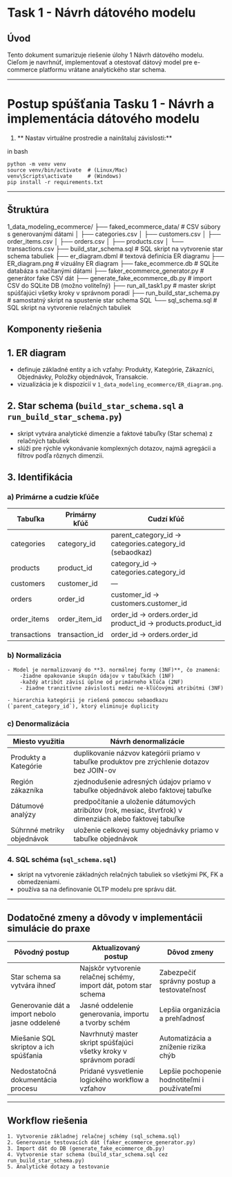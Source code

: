 # Task 1 - Návrh dátového modelu

## Úvod

Tento dokument sumarizuje riešenie úlohy 1 Návrh dátového modelu. Cieľom je navrhnúť, implementovať
 a otestovať dátový model pre e-commerce platformu vrátane analytického star schema.
 
---

# Postup spúšťania Tasku 1 - Návrh a implementácia dátového modelu

1. ** Nastav virtuálne prostredie a nainštaluj závislosti:**

in bash
```
python -m venv venv
source venv/bin/activate  # (Linux/Mac)
venv\Scripts\activate     # (Windows)
pip install -r requirements.txt
```

---

## Štruktúra

1_data_modeling_ecommerce/
├── faked_ecommerce_data/          # CSV súbory s generovanými dátami
│   ├── categories.csv
│   ├── customers.csv
│   ├── order_items.csv
│   ├── orders.csv
│   ├── products.csv
│   └── transactions.csv
├── build_star_schema.sql          # SQL skript na vytvorenie star schema tabuliek
├── er_diagram.dbml                # textová definícia ER diagramu
├── ER_diagram.png                 # vizuálny ER diagram
├── fake_ecommerce.db              # SQLite databáza s načítanými dátami
├── faker_ecommerce_generator.py   # generátor fake CSV dát
├── generate_fake_ecommerce_db.py  # import CSV do SQLite DB (možno voliteľný)
├── run_all_task1.py               # master skript spúšťajúci všetky kroky v správnom poradí
├── run_build_star_schema.py       # samostatný skript na spustenie star schema SQL
└── sql_schema.sql                 # SQL skript na vytvorenie relačných tabuliek

## Komponenty riešenia

## 1. ER diagram

- definuje základné entity a ich vzťahy: Produkty, Kategórie, Zákazníci, Objednávky, Položky objednávok, Transakcie.
- vizualizácia je k dispozícií v `1_data_modeling_ecommerce/ER_diagram.png`.

## 2. Star schema (`build_star_schema.sql` a `run_build_star_schema.py`)

- skript vytvára analytické dimenzie a faktové tabuľky (Star schema) z relačných tabuliek
- slúži pre rýchle vykonávanie komplexných dotazov, najmä agregácii a filtrov podľa rôznych dimenzii.

## 3. Identifikácia

### a) Primárne a cudzie kľúče

| Tabuľka        | Primárny kľúč   | Cudzí kľúč	                                    				|
|----------------|-----------------|----------------------------------------------------------------|
| categories     | category_id     | parent_category_id → categories.category_id (sebaodkaz)		|
| products       | product_id      | category_id → categories.category_id							|
| customers      | customer_id     | — 																|
| orders         | order_id        | customer_id → customers.customer_id							|
| order_items    | order_item_id   | order_id → orders.order_id<br>product_id → products.product_id |
| transactions   | transaction_id  | order_id → orders.order_id										|

### b) Normalizácia

	- Model je normalizovaný do **3. normálnej formy (3NF)**, čo znamená:
		-žiadne opakovanie skupín údajov v tabuľkách (1NF)
		-každý atribút závisí úplne od primárneho kľúča (2NF)
		- žiadne tranzitívne závislosti medzi ne-kľúčovými atribútmi (3NF)
		
	- hierarchia kategórii je riešená pomocou sebaodkazu (`parent_category_id`), ktorý eliminuje duplicity

### c) Denormalizácia

| Miesto využitia | Návrh denormalizácie |
|----------------------------|-----------------------------------------------------------------------------------------------------------|
| Produkty a Kategórie  	 | duplikovanie názvov kategórii priamo v tabuľke produktov pre zrýchlenie dotazov bez JOIN-ov  			 |
| Región zákazníka 			 | zjednodušenie adresných údajov priamo v tabuľke objednávok alebo faktovej tabuľke 						 |
| Dátumové analýzy			 | predpočítanie a uloženie dátumových atribútov (rok, mesiac, štvrťrok) v dimenziách alebo faktovej tabuľke |
| Súhrnné metriky objednávok | uloženie celkovej sumy objednávky priamo v tabuľke objednávok 											 |

### 4. SQL schéma (`sql_schema.sql`)

- skript na vytvorenie základných relačných tabuliek so všetkými PK, FK a obmedzeniami.
- používa sa na definovanie OLTP modelu pre správu dát.


---

## Dodatočné zmeny a dôvody v implementácii simulácie do praxe

| Pôvodný postup                      			 | Aktualizovaný postup                                					| Dôvod zmeny                                   |
|------------------------------------------------|----------------------------------------------------------------------|-----------------------------------------------|
| Star schema sa vytvára ihneď        			 | Najskôr vytvorenie relačnej schémy, import dát, potom star schema    | Zabezpečiť správny postup a testovateľnosť    |
| Generovanie dát a import nebolo jasne oddelené | Jasné oddelenie generovania, importu a tvorby schém 					| Lepšia organizácia a prehľadnosť              |
| Miešanie SQL skriptov a ich spúšťania 		 | Navrhnutý master skript spúšťajúci všetky kroky v správnom poradí    | Automatizácia a zníženie rizika chýb          |
| Nedostatočná dokumentácia procesu 			 | Pridané vysvetlenie logického workflow a vzťahov  					| Lepšie pochopenie hodnotiteľmi i používateľmi |

---

## Workflow riešenia

```
1. Vytvorenie základnej relačnej schémy (sql_schema.sql)
2. Generovanie testovacích dát (faker_ecommerce_generator.py)
3. Import dát do DB (generate_fake_ecommerce_db.py)
4. Vytvorenie star schema (build_star_schema.sql cez run_build_star_schema.py)
5. Analytické dotazy a testovanie
```